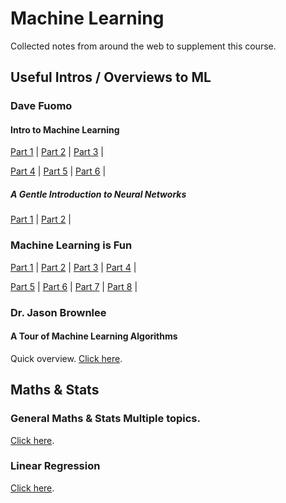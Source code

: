 # Machine Learning

Collected notes from around the web to supplement this course.

## Useful Intros / Overviews to ML

### Dave Fuomo

#### Intro to Machine Learning
[Part 1](https://medium.com/simple-ai/intro-to-machine-learning-iml-1-c9ea966976b6) |
[Part 2](https://medium.com/simple-ai/decision-tree-learning-intro-to-machine-learning-2-8592720a739e) |
[Part 3](https://medium.com/simple-ai/pandas-library-in-a-nutshell-intro-to-machine-learning-3-acbd39ec5c9c) |

[Part 4](https://medium.com/simple-ai/how-good-is-your-model-intro-to-machine-learning-4-ec7289bb7dca) | [Part 5](https://medium.com/simple-ai/classification-versus-regression-intro-to-machine-learning-5-5566efd4cb83) | [Part 6](https://medium.com/simple-ai/linear-regression-intro-to-machine-learning-6-6e320dbdaf06) |

##### A Gentle Introduction to Neural Networks

[Part 1](https://medium.com/towards-data-science/a-gentle-introduction-to-neural-networks-series-part-1-2b90b87795bc) | [Part 2](https://medium.com/towards-data-science/build-neural-network-from-scratch-part-2-673ec7cdd89f) |

### Machine Learning is Fun

[Part 1](https://medium.com/@ageitgey/machine-learning-is-fun-80ea3ec3c471) | [Part 2](https://medium.com/@ageitgey/machine-learning-is-fun-part-2-a26a10b68df3) | [Part 3](https://medium.com/@ageitgey/machine-learning-is-fun-part-3-deep-learning-and-convolutional-neural-networks-f40359318721) | [Part 4](https://medium.com/@ageitgey/machine-learning-is-fun-part-4-modern-face-recognition-with-deep-learning-c3cffc121d78) |

[Part 5](https://medium.com/@ageitgey/machine-learning-is-fun-part-5-language-translation-with-deep-learning-and-the-magic-of-sequences-2ace0acca0aa) | [Part 6](https://medium.com/@ageitgey/machine-learning-is-fun-part-6-how-to-do-speech-recognition-with-deep-learning-28293c162f7a) | [Part 7](https://medium.com/@ageitgey/abusing-generative-adversarial-networks-to-make-8-bit-pixel-art-e45d9b96cee7) | [Part 8](https://medium.com/@ageitgey/machine-learning-is-fun-part-8-how-to-intentionally-trick-neural-networks-b55da32b7196) |

### Dr. Jason Brownlee

#### A Tour of Machine Learning Algorithms

Quick overview. [Click here](https://machinelearningmastery.com/a-tour-of-machine-learning-algorithms/).

## Maths & Stats

### General Maths & Stats Multiple topics.  
[Click here](http://www.mathsisfun.com/index.htm).

### Linear Regression
[Click here](http://onlinestatbook.com/2/regression/intro.html).
